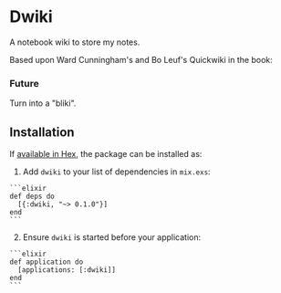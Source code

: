 # Dwiki

A notebook wiki to store my notes.

Based upon Ward Cunningham's and Bo Leuf's Quickwiki in the book:


### Future
Turn into a "bliki".

## Installation

If [available in Hex](https://hex.pm/docs/publish), the package can be installed as:

  1. Add `dwiki` to your list of dependencies in `mix.exs`:

    ```elixir
    def deps do
      [{:dwiki, "~> 0.1.0"}]
    end
    ```

  2. Ensure `dwiki` is started before your application:

    ```elixir
    def application do
      [applications: [:dwiki]]
    end
    ```

